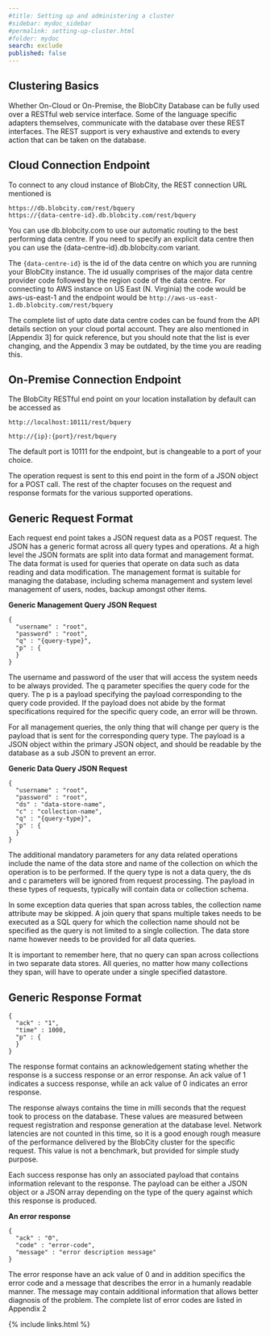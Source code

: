 ```yaml
---
#title: Setting up and administering a cluster
#sidebar: mydoc_sidebar
#permalink: setting-up-cluster.html
#folder: mydoc
search: exclude
published: false
---
```


## Clustering Basics

Whether On-Cloud or On-Premise, the BlobCity Database can be fully used over a RESTful web service interface. Some of the language specific adapters themselves, communicate with the database over these REST interfaces. The REST support is very exhaustive and extends to every action that can be taken on the database.

## Cloud Connection Endpoint    
To connect to any cloud instance of BlobCity, the REST connection URL mentioned is

```
https://db.blobcity.com/rest/bquery
https://{data-centre-id}.db.blobcity.com/rest/bquery
```

You can use db.blobcity.com to use our automatic routing to the best performing data centre. If you need to specify an explicit data centre then you can use the {data-centre-id}.db.blobcity.com variant.

The `{data-centre-id}` is the id of the data centre on which you are running your BlobCity instance. The id usually comprises of the major data centre provider code
followed by the region code of the data centre. For connecting to AWS instance on US East (N. Virginia) the code would be aws-us-east-1 and the endpoint would be `http://aws-us-east-1.db.blobcity.com/rest/bquery`

The complete list of upto date data centre codes can be found from the API details section on your cloud portal account. They are also mentioned in [Appendix 3] for quick reference, but you should note that the list is ever changing, and the Appendix 3 may be outdated, by the time you are reading this.

## On-Premise Connection Endpoint
The BlobCity RESTful end point on your location installation by default can be accessed as

`http://localhost:10111/rest/bquery`

`http://{ip}:{port}/rest/bquery`

The default port is 10111 for the endpoint, but is changeable to a port of your choice.

The operation request is sent to this end point in the form of a JSON object for a POST call. The rest of the chapter focuses on the request and response formats for the various supported operations.

## Generic Request Format
Each request end point takes a JSON request data as a POST request. The JSON has a generic format across all query types and operations. At a high level the JSON formats are split into data format and management format. The data format is used for queries that operate on data such as data reading and data modification. The management format is suitable for managing the database, including schema management and system level management of users, nodes, backup amongst other items.

**Generic Management Query JSON Request**

```
{
  "username" : "root",
  "password" : "root",
  "q" : "{query-type}",
  "p" : {
  } 
}
```

The username and password of the user that will access the system needs to be always provided. The q parameter specifies the query code for the query. The p is a payload specifying the payload corresponding to the query code provided. If the payload does not abide by the format specifications required for the specific query code, an error will be thrown.

For all management queries, the only thing that will change per query is the payload that is sent for the corresponding query type. The payload is a JSON object within the primary JSON object, and should be readable by the database as a sub JSON to prevent an error.

**Generic Data Query JSON Request**

```
{
  "username" : "root",
  "password" : "root",
  "ds" : "data-store-name",
  "c" : "collection-name",
  "q" : "{query-type}",
  "p" : {
  } 
}
```

The additional mandatory parameters for any data related operations include the name of the data store and name of the collection on which the operation is to be performed. If the query type is not a data query, the ds and c parameters will be ignored from request processing. The payload in these types of requests, typically will contain data or collection schema.

In some exception data queries that span across tables, the collection name attribute may be skipped. A join query that spans multiple takes needs to be executed as a SQL query for which the collection name should not be specified as the query is not limited to a single collection. The data store name however needs to be provided for all data queries.

It is important to remember here, that no query can span across collections in two separate data stores. All queries, no matter how many collections they span, will have to operate under a single specified datastore.

## Generic Response Format

```
{
  "ack" : "1",
  "time" : 1000,
  "p" : {
  }
}
```

The response format contains an acknowledgement stating whether the response is a success response or an error response. An ack value of 1 indicates a success response, while an ack value of 0 indicates an error response.

The response always contains the time in milli seconds that the request took to process on the database. These values are measured between request registration and response generation at the database level. Network latencies are not counted in this time, so it is a good enough rough measure of the performance delivered by the BlobCity cluster for the specific request. This value is not a benchmark, but provided for simple study purpose.

Each success response has only an associated payload that contains information relevant to the response. The payload can be either a JSON object or a JSON array depending on the type of the query against which this response is produced.

**An error response**

```
{
  "ack" : "0",
  "code" : "error-code",
  "message" : "error description message"
}
```

The error response have an ack value of 0 and in addition specifics the error code and a message that describes the error in a humanly readable manner. The message may contain additional information that allows better diagnosis of the problem. The complete list of error codes are listed in Appendix 2

{% include links.html %}
